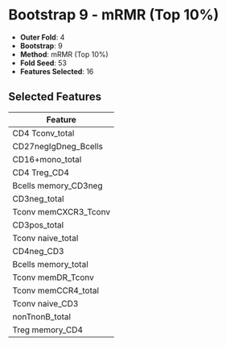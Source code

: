 # Bootstrap 9 - mRMR (Top 10%)

- **Outer Fold**: 4
- **Bootstrap**: 9
- **Method**: mRMR (Top 10%)
- **Fold Seed**: 53
- **Features Selected**: 16

## Selected Features

| Feature |
|---------|
| CD4 Tconv_total |
| CD27negIgDneg_Bcells |
| CD16+mono_total |
| CD4 Treg_CD4 |
| Bcells memory_CD3neg |
| CD3neg_total |
| Tconv memCXCR3_Tconv |
| CD3pos_total |
| Tconv naive_total |
| CD4neg_CD3 |
| Bcells memory_total |
| Tconv memDR_Tconv |
| Tconv memCCR4_total |
| Tconv naive_CD3 |
| nonTnonB_total |
| Treg memory_CD4 |

